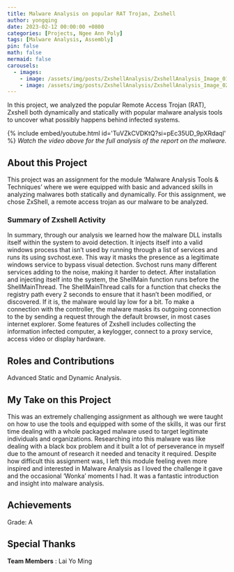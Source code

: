 ```yaml
---
title: Malware Analysis on popular RAT Trojan, Zxshell
author: yongqing
date: 2023-02-12 00:00:00 +0800
categories: [Projects, Ngee Ann Poly]
tags: [Malware Analysis, Assembly]
pin: false
math: false
mermaid: false
carousels:
  - images: 
    - image: /assets/img/posts/ZxshellAnalysis/ZxshellAnalysis_Image_01.png
    - image: /assets/img/posts/ZxshellAnalysis/ZxshellAnalysis_Image_02.png
---
```


In this project, we analyzed the popular Remote Access Trojan (RAT), Zxshell both dynamically and statically with popular malware analysis tools to uncover what possibly happens behind infected systems.

{% include embed/youtube.html id='TuVZkCVDKtQ?si=pEc35UD_9pXRdaql' %}
_Watch the video above for the full analysis of the report on the malware._

## About this Project
This project was an assignment for the module ‘Malware Analysis Tools & Techniques’ where we were equipped with basic and advanced skills in analyzing malwares both statically and dynamically. For this assignment, we chose ZxShell, a remote access trojan as our malware to be analyzed.

### Summary of Zxshell Activity
In summary, through our analysis we learned how the malware DLL installs itself within the system to avoid detection. It injects itself into a valid windows process that isn’t used by running through a list of services and runs its using svchost.exe. This way it masks the presence as a legitimate windows service to bypass visual detection. Svchost runs many different services adding to the noise, making it harder to detect. After installation and injecting itself into the system, the ShellMain function runs before the ShellMainThread. The ShellMainThread calls for a function that checks the registry path every 2 seconds to ensure that it hasn’t been modified, or discovered. If it is, the malware would lay low for a bit. To make a connection with the controller, the malware masks its outgoing connection to the by sending a request through the default browser, in most cases internet explorer. Some features of Zxshell includes collecting the information infected computer, a keylogger, connect to a proxy service, access video or display hardware.

## Roles and Contributions
Advanced Static and Dynamic Analysis.

## My Take on this Project
This was an extremely challenging assignment as although we were taught on how to use the tools and equipped with some of the skills, it was our first time dealing with a whole packaged malware used to target legitimate individuals and organizations. Researching into this malware was like dealing with a black box problem and it built a lot of perseverance in myself due to the amount of research it needed and tenacity it required. Despite how difficult this assignment was, I left this module feeling even more inspired and interested in Malware Analysis as I loved the challenge it gave and the occasional ‘Wonka’ moments I had. It was a fantastic introduction and insight into malware analysis.

## Achievements
Grade: A

## Special Thanks
**Team Members**
: Lai Yo Ming